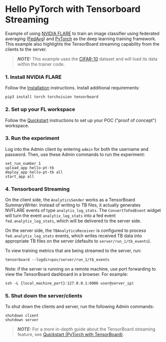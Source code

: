 # Hello PyTorch with Tensorboard Streaming

Example of using [NVIDIA FLARE](https://nvidia.github.io/NVFlare) to train an image classifier using federated averaging ([FedAvg]([FedAvg](https://arxiv.org/abs/1602.05629))) and [PyTorch](https://pytorch.org/) as the deep learning training framework. This example also highlights the TensorBoard streaming capability from the clients to the server.

> **_NOTE:_** This example uses the [CIFAR-10](https://www.cs.toronto.edu/~kriz/cifar.html) dataset and will load its data within the trainer code.

### 1. Install NVIDIA FLARE

Follow the [Installation](https://nvidia.github.io/NVFlare/installation.html) instructions.
Install additional requirements:

```
pip3 install torch torchvision tensorboard
```

### 2. Set up your FL workspace

Follow the [Quickstart](https://nvidia.github.io/NVFlare/quickstart.html) instructions to set up your POC ("proof of concept") workspace.

### 3. Run the experiment

Log into the Admin client by entering `admin` for both the username and password.
Then, use these Admin commands to run the experiment:

```
set_run_number 1
upload_app hello-pt-tb
deploy_app hello-pt-tb all
start_app all
```

### 4. Tensorboard Streaming

On the client side, the `AnalyticsSender` works as a TensorBoard SummaryWriter. Instead of writing to TB files, it actually generates NVFLARE events of type `analytix_log_stats`.
The `ConvertToFedEvent` widget will turn the event `analytix_log_stats` into a fed event `fed.analytix_log_stats`, which will be delivered to the server side.

On the server side, the `TBAnalyticsReceiver` is configured to process `fed.analytix_log_stats` events, which writes received TB data into appropriate TB files on the server
(defaults to `server/run_1/tb_events`).

To view training metrics that are being streamed to the server, run:

```
tensorboard --logdir=poc/server/run_1/tb_events
```

Note: if the server is running on a remote machine, use port forwarding to view the TensorBoard dashboard in a browser. For example:
```
ssh -L {local_machine_port}:127.0.0.1:6006 user@server_ip)
```

### 5. Shut down the server/clients

To shut down the clients and server, run the following Admin commands:
```
shutdown client
shutdown server
```

> **_NOTE:_** For a more in-depth guide about the TensorBoard streaming feature, see [Quickstart (PyTorch with TensorBoard)](https://nvidia.github.io/NVFlare/examples/hello_pt_tb.html).
